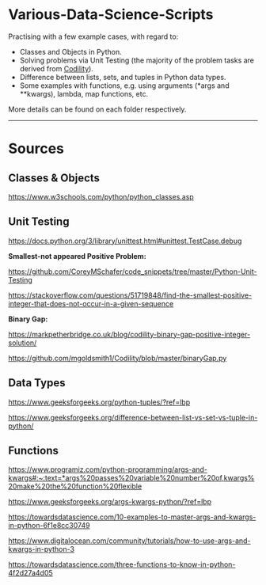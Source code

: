 # Various-Data-Science-Scripts

Practising with a few example cases, with regard to:
- Classes and Objects in Python.
- Solving problems via Unit Testing (the majority of the problem tasks are derived from [Codility](https://www.codility.com/)).
- Difference between lists, sets, and tuples in Python data types.
- Some examples with functions, e.g. using arguments (*args and **kwargs), lambda, map functions, etc.

More details can be found on each folder respectively.

----------

# Sources
## Classes & Objects
https://www.w3schools.com/python/python_classes.asp

## Unit Testing
https://docs.python.org/3/library/unittest.html#unittest.TestCase.debug

**Smallest-not appeared Positive Problem:**

https://github.com/CoreyMSchafer/code_snippets/tree/master/Python-Unit-Testing

https://stackoverflow.com/questions/51719848/find-the-smallest-positive-integer-that-does-not-occur-in-a-given-sequence

**Binary Gap:**

https://markpetherbridge.co.uk/blog/codility-binary-gap-positive-integer-solution/

https://github.com/mgoldsmith1/Codility/blob/master/binaryGap.py

## Data Types
https://www.geeksforgeeks.org/python-tuples/?ref=lbp

https://www.geeksforgeeks.org/difference-between-list-vs-set-vs-tuple-in-python/

## Functions
https://www.programiz.com/python-programming/args-and-kwargs#:~:text=*args%20passes%20variable%20number%20of,kwargs%20make%20the%20function%20flexible

https://www.geeksforgeeks.org/args-kwargs-python/?ref=lbp

https://towardsdatascience.com/10-examples-to-master-args-and-kwargs-in-python-6f1e8cc30749

https://www.digitalocean.com/community/tutorials/how-to-use-args-and-kwargs-in-python-3

https://towardsdatascience.com/three-functions-to-know-in-python-4f2d27a4d05